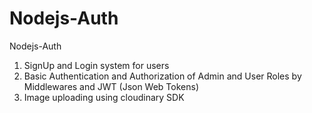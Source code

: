# Nodejs-Auth
Nodejs-Auth

1. SignUp and Login system for users
2. Basic Authentication and Authorization of Admin and User Roles by Middlewares and JWT (Json Web Tokens)
3. Image uploading using cloudinary SDK